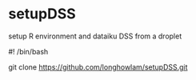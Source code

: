 # setupDSS
setup R environment and dataiku DSS  from a droplet

#! /bin/bash

git clone https://github.com/longhowlam/setupDSS.git
